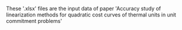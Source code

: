 These '.xlsx' files are the input data of paper 'Accuracy study of linearization methods for quadratic cost curves of thermal units in unit commitment problems'

